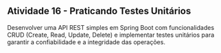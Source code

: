## Atividade 16 - Praticando Testes Unitários

Desenvolver uma API REST simples em Spring Boot com funcionalidades CRUD (Create, Read, Update, Delete) e implementar testes unitários para garantir a confiabilidade e a integridade das operações.
